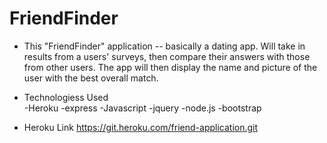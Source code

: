 # FriendFinder

* This "FriendFinder" application -- basically a dating app. Will take in results from a users' surveys, then compare their answers with those from other users. The app will then display the name and picture of the user with the best overall match.

* Technologiess Used    
    -Heroku
    -express
    -Javascript
    -jquery
    -node.js
    -bootstrap

* Heroku Link
    https://git.heroku.com/friend-application.git
